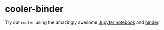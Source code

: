 # cooler-binder

Try out `cooler` using the amazingly awesome [Jupyter notebook](http://jupyter.org/) and [binder](http://mybinder.org/).
